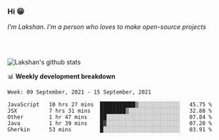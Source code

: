 ### Hi 😁

*I'm Lakshan. I'm a person who loves to make open-source projects*


<br/><br/>

![Lakshan's github stats](https://github-readme-stats.vercel.app/api?username=sandaruwan98&show_icons=true&theme=prussian )<br/>



📊 **Weekly development breakdown**
<!--START_SECTION:waka-->
```text
Week: 09 September, 2021 - 15 September, 2021

JavaScript   10 hrs 27 mins  ███████████▒░░░░░░░░░░░░░   45.75 % 
JSX          7 hrs 31 mins   ████████▒░░░░░░░░░░░░░░░░   32.88 % 
Other        1 hr 47 mins    ██░░░░░░░░░░░░░░░░░░░░░░░   07.84 % 
Java         1 hr 39 mins    █▓░░░░░░░░░░░░░░░░░░░░░░░   07.28 % 
Gherkin      53 mins         █░░░░░░░░░░░░░░░░░░░░░░░░   03.91 % 
```
<!--END_SECTION:waka-->

